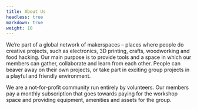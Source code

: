 ```yaml
---
title: About Us
headless: true
markdown: true
weight: 10
---
```


We’re part of a global network of makerspaces – places where people do creative projects, such as electronics, 3D printing, crafts, woodworking and food hacking. Our main purpose is to provide tools and a space in which our members can gather, collaborate and learn from each other. People can beaver away on their own projects, or take part in exciting group projects in a playful and friendly environment.

We are a not-for-profit community run entirely by volunteers. Our members pay a monthly subscription that goes towards paying for the workshop space and providing equipment, amenities and assets for the group.
